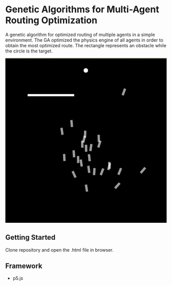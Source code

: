 # Genetic Algorithms for Multi-Agent Routing Optimization
A genetic algorithm for optimized routing of multiple agents in a simple environment. The GA optimized the physics engine of all 
agents in order to obtain the most optimized route. The rectangle represents an obstacle while the circle is the target. 

![ScreenShot](https://github.com/Lakshya3190/routing-Genetic-Algorithms/blob/master/Screenshot%20(24).png)

## Getting Started
Clone repository and open the .html file in browser.

## Framework
- p5.js
